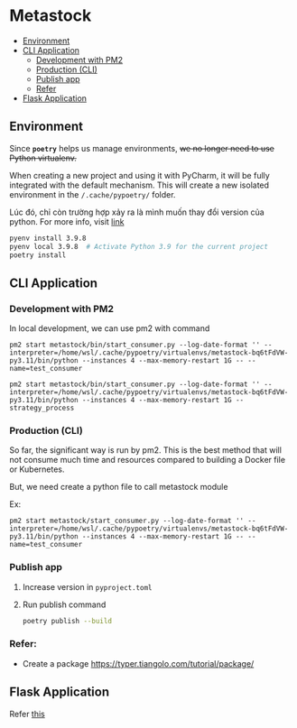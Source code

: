 # Metastock

- [Environment](#environment)
- [CLI Application](#cli-application)
  - [Development with PM2](#development-with-pm2)
  - [Production (CLI)](#production-cli)
  - [Publish app](#publish-app)
  - [Refer](#refer)
- [Flask Application](#flask-application)

## Environment

Since **`poetry`** helps us manage environments, ~~we no longer need to use Python virtualenv.~~

When creating a new project and using it with PyCharm, it will be fully integrated with the default mechanism. This will
create a new isolated environment in the `/.cache/pypoetry/` folder.

Lúc đó, chỉ còn trường hợp xảy ra là mình muốn thay đổi version của python. For more info,
visit [link](https://python-poetry.org/docs/managing-environments/)

```bash
pyenv install 3.9.8
pyenv local 3.9.8  # Activate Python 3.9 for the current project
poetry install
```

## CLI Application

### Development with PM2

In local development, we can use pm2 with command

```shell
pm2 start metastock/bin/start_consumer.py --log-date-format '' --interpreter=/home/wsl/.cache/pypoetry/virtualenvs/metastock-bq6tFdVW-py3.11/bin/python --instances 4 --max-memory-restart 1G -- --name=test_consumer
```

```shell
pm2 start metastock/bin/start_consumer.py --log-date-format '' --interpreter=/home/wsl/.cache/pypoetry/virtualenvs/metastock-bq6tFdVW-py3.11/bin/python --instances 4 --max-memory-restart 1G -- strategy_process
```

### Production (CLI)

So far, the significant way is run by pm2. This is the best method that will not consume much time and resources
compared to building a Docker file or Kubernetes.

But, we need create a python file to call metastock module

Ex:

```shell
pm2 start metastock/start_consumer.py --log-date-format '' --interpreter=/home/wsl/.cache/pypoetry/virtualenvs/metastock-bq6tFdVW-py3.11/bin/python --instances 4 --max-memory-restart 1G -- --name=test_consumer
```

### Publish app

1. Increase version in `pyproject.toml`

2. Run publish command

   ```bash
   poetry publish --build
   ```

### Refer:

- Create a package https://typer.tiangolo.com/tutorial/package/

## Flask Application

Refer [this](https://www.notion.so/vjcspy/Install-Splask-AWS-EC2-a04bbde5bef347f79fe2d53311cbe7c2)
